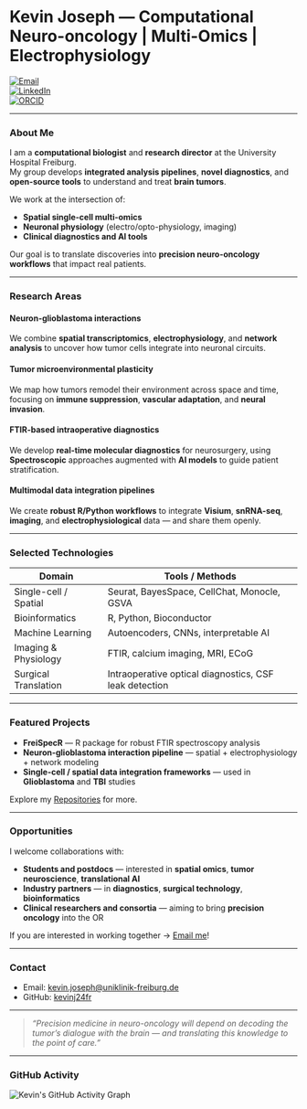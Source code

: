 # Kevin Joseph — Computational Neuro-oncology | Multi-Omics | Electrophysiology

[![Email](https://img.shields.io/badge/Email-kevin.joseph@uniklinik--freiburg.de-blue?logo=gmail)](mailto:kevin.joseph@uniklinik-freiburg.de)  
[![LinkedIn](https://img.shields.io/badge/LinkedIn-Kevin%20Joseph-blue?logo=linkedin)](https://www.linkedin.com/in/josephkevin)  
[![ORCID](https://img.shields.io/badge/ORCID-0000--0001--6317--8736-a6ce39?logo=orcid)](https://orcid.org/0000-0001-6317-8736)  

---

### About Me

I am a **computational biologist** and **research director** at the University Hospital Freiburg.  
My group develops **integrated analysis pipelines**, **novel diagnostics**, and **open-source tools** to understand and treat **brain tumors**.

We work at the intersection of:

- **Spatial single-cell multi-omics**  
- **Neuronal physiology** (electro/opto-physiology, imaging)  
- **Clinical diagnostics and AI tools**  

Our goal is to translate discoveries into **precision neuro-oncology workflows** that impact real patients.

---

### Research Areas

#### Neuron-glioblastoma interactions  
We combine **spatial transcriptomics**, **electrophysiology**, and **network analysis** to uncover how tumor cells integrate into neuronal circuits.

#### Tumor microenvironmental plasticity  
We map how tumors remodel their environment across space and time, focusing on **immune suppression**, **vascular adaptation**, and **neural invasion**.

#### FTIR-based intraoperative diagnostics  
We develop **real-time molecular diagnostics** for neurosurgery, using **Spectroscopic** approaches augmented with **AI models** to guide patient stratification.

#### Multimodal data integration pipelines  
We create **robust R/Python workflows** to integrate **Visium**, **snRNA-seq**, **imaging**, and **electrophysiological** data — and share them openly.

---

### Selected Technologies

| Domain                   | Tools / Methods |
|--------------------------|-----------------|
| Single-cell / Spatial    | Seurat, BayesSpace, CellChat, Monocle, GSVA |
| Bioinformatics           | R, Python, Bioconductor |
| Machine Learning         | Autoencoders, CNNs, interpretable AI |
| Imaging & Physiology     | FTIR, calcium imaging, MRI, ECoG |
| Surgical Translation     | Intraoperative optical diagnostics, CSF leak detection |

---

### Featured Projects

- **FreiSpecR** — R package for robust FTIR spectroscopy analysis  
- **Neuron-glioblastoma interaction pipeline** — spatial + electrophysiology + network modeling  
- **Single-cell / spatial data integration frameworks** — used in **Glioblastoma** and **TBI** studies  

Explore my [Repositories](https://github.com/kevinj24fr?tab=repositories) for more.

---

### Opportunities

I welcome collaborations with:

- **Students and postdocs** — interested in **spatial omics**, **tumor neuroscience**, **translational AI**  
- **Industry partners** — in **diagnostics**, **surgical technology**, **bioinformatics**  
- **Clinical researchers and consortia** — aiming to bring **precision oncology** into the OR  

If you are interested in working together → [Email me](mailto:kevin.joseph@uniklinik-freiburg.de)!

---

### Contact

- Email: [kevin.joseph@uniklinik-freiburg.de](mailto:kevin.joseph@uniklinik-freiburg.de)  
- GitHub: [kevinj24fr](https://github.com/kevinj24fr)  

---

> *“Precision medicine in neuro-oncology will depend on decoding the tumor’s dialogue with the brain — and translating this knowledge to the point of care.”*

---

### GitHub Activity

![Kevin's GitHub Activity Graph](https://github-readme-activity-graph.vercel.app/graph?username=kevinj24fr&theme=github)
